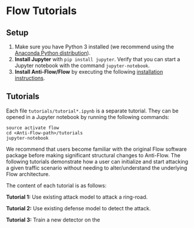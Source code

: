 # Flow Tutorials

## Setup

1. Make sure you have Python 3 installed (we recommend using the [Anaconda
   Python distribution](https://www.continuum.io/downloads)).
2. **Install Jupyter** with `pip install jupyter`. Verify that you can start
   a Jupyter notebook with the command `jupyter-notebook`.
3. **Install Anti-Flow/Flow** by executing the following [installation instructions](
   https://flow.readthedocs.io/en/latest/flow_setup.html).

## Tutorials

Each file ``tutorials/tutorial*.ipynb`` is a separate tutorial. They can be
opened in a Jupyter notebook by running the following commands:

```shell
source activate flow
cd <Anti-Flow-path>/tutorials
jupyter-notebook
```

We recommend that users become familiar with the original Flow software package before making significant structural changes to Anti-Flow. The following tutorials demonstrate how a user can initialize and start attacking a given traffic scenario without needing to alter/understand the underlying Flow architecture.

The content of each tutorial is as follows:

**Tutorial 1:** Use existing attack model to attack a ring-road.

**Tutorial 2:** Use existing defense model to detect the attack.

**Tutorial 3:** Train a new detector on the 
